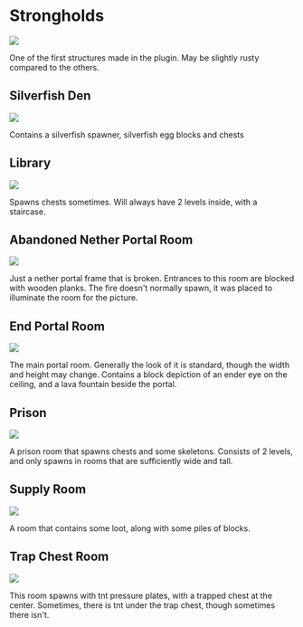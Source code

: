 # Strongholds

![](https://imgur.com/j2zfxqf.png)

One of the first structures made in the plugin. May be slightly rusty compared to the others.

## Silverfish Den

![](https://imgur.com/CCEElti.png)

Contains a silverfish spawner, silverfish egg blocks and chests

## Library

![](https://imgur.com/EwlpN9U.png)

Spawns chests sometimes. Will always have 2 levels inside, with a staircase.

## Abandoned Nether Portal Room

![](https://imgur.com/tVJ7aYF.png)

Just a nether portal frame that is broken. Entrances to this room are blocked with wooden planks. The fire doesn't normally spawn, it was placed to illuminate the room for the picture.

## End Portal Room

![](https://imgur.com/nZzzLAv.png)

The main portal room. Generally the look of it is standard, though the width and height may change. Contains a block depiction of an ender eye on the ceiling, and a lava fountain beside the portal. 

## Prison

![](https://imgur.com/8h9tLKA.png)

A prison room that spawns chests and some skeletons. Consists of 2 levels, and only spawns in rooms that are sufficiently wide and tall.

## Supply Room

![](https://imgur.com/MDAnjjh.png)

A room that contains some loot, along with some piles of blocks. 

## Trap Chest Room

![](https://imgur.com/WFOusCK.png)

This room spawns with tnt pressure plates, with a trapped chest at the center. Sometimes, there is tnt under the trap chest, though sometimes there isn't.